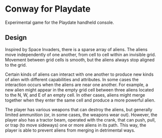 # Conway for Playdate

Experimental game for the Playdate handheld console.

## Design

Inspired by Space Invaders, there is a sparse array of aliens. The aliens
move independently of one another, from cell to cell within an invisible
grid. Movement between grid cells is smooth, but the aliens always stop
aligned to the grid.

Certain kinds of aliens can interact with one another to produce new kinds
of alien with different capabilities and attributes. In some cases the
interaction occurs when the aliens are near one another. For example, a
new alien might appear in the empty grid cell between three aliens located
to the N, W, and E of an empty cell. In other cases, aliens might merge
together when they enter the same cell and produce a more powerful alien.

The player has various weapons that can destroy the aliens, but generally
limited ammunition (or, in some cases, the weapons wear out). However, the
player also has a tractor beam, operated with the crank, that can push,
pull, or trap (to move sideways) one or more aliens in its path. This way,
the player is able to prevent aliens from merging in detrimental ways.
